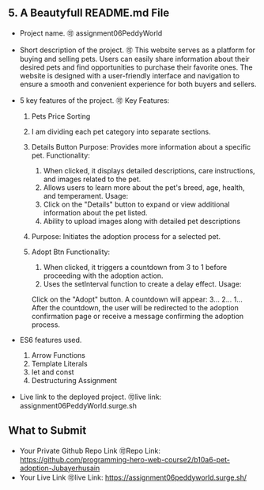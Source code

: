 ## 5. A Beautyfull README.md File

- Project name.
  🉑 assignment06PeddyWorld

- Short description of the project.
  🉑 This website serves as a platform for buying and selling pets. Users can easily share information about their desired pets and find opportunities to purchase their favorite ones. The website is designed with a user-friendly interface and navigation to ensure a smooth and convenient experience for both buyers and sellers.

- 5 key features of the project.
  🉑 Key Features:

  1.  Pets Price Sorting
  2.  I am dividing each pet category into separate sections.
  3.  Details Button
      Purpose: Provides more information about a specific pet.
      Functionality:
      1. When clicked, it displays detailed descriptions, care instructions, and images related to the pet.
      2. Allows users to learn more about the pet's breed, age, health, and temperament.
         Usage:
      3. Click on the "Details" button to expand or view additional information about the pet listed.
      4. Ability to upload images along with detailed pet descriptions
  4.  Purpose: Initiates the adoption process for a selected pet.

  5. Adopt Btn
   Functionality:
      1. When clicked, it triggers a countdown from 3 to 1 before proceeding with the adoption action.
      2. Uses the setInterval function to create a delay effect.
   Usage:

      Click on the "Adopt" button.
      A countdown will appear:
         3...
         2...
         1...
   After the countdown, the user will be redirected to the adoption confirmation page or receive a message confirming the adoption process.

- ES6 features used.
  1. Arrow Functions
  2. Template Literals
  3. let and const
  4. Destructuring Assignment

- Live link to the deployed project.
  🉑live link: assignment06PeddyWorld.surge.sh

## What to Submit

- Your Private Github Repo Link
  🉑Repo Link: https://github.com/programming-hero-web-course2/b10a6-pet-adoption-Jubayerhusain
- Your Live Link
  🉑live Link: https://assignment06peddyworld.surge.sh/

